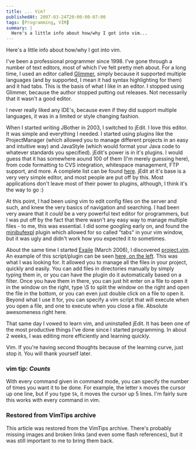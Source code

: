 ```yaml
---
title: ... Vim?
publishedAt: 2007-03-24T20:00:00-07:00
tags: [Programming, VIM]
summary: |
  Here's a little info about how/why I got into vim...
---
```

Here's a little info about how/why I got into vim.

I've been a professional programmer since 1998. I've gone through a number of
text editors, most of which I've felt pretty meh about.  For a long time, I
used an editor called <a href="http://glimmer.sf.net">Glimmer</a>, simply
because it supported multiple languages (and by supported, I mean it had syntax
highlighting for them) and it had tabs.  This is the basis of what I
like in an editor. I stopped using Glimmer, because the author stopped putting
out releases. Not necessarily that it wasn't a good editor.

I never really liked any IDE's, because even if they did support multiple
languages, it was in a limited or style changing fashion.

When I started writing JBother in 2003, I switched to jEdit.  I love this
editor. It was simple and everything I needed. I started using plugins like
the ProjectManager (which allowed you to manage different projects in an easy
and intuitive way) and JavaStyle (which would format your Java code to whatever
standards you specified). jEdit's power is in it's plugins.  I would guess
that it has somewhere aound 100 of them (I'm merely guessing here), from code
formatting to CVS integration, whitespace management, FTP support, and more.
A complete list can be found <a href='http://plugins.jedit.org/'>here</a>.
jEdit at it's base is a very very simple editor, and most people are put off by
this. Most applications don't leave most of their power to plugins, although, I
think it's the way to go :)


At this point, I had been using vim to edit config files on the server and
such, and knew the very basics of navigation and searching.  I had been very
aware that it <i>could</i> be a very powerful text editor for programmers, but
I was put off by the fact that there wasn't any easy way to manage multiple
files - to me, this was essential.  I did some googling early on, and found the
<a href='http://www.vim.org/scripts/script.php?script_id=159'>minibufexpl</a>
plugin which allowed for so called "tabs" in your vim window, but it was ugly
and didn't work how you expected it to sometimes.


About the same time I started <a href='http://www.exaile.org'>Exaile</a> (March
2006), I discovered <a
href='http://www.vim.org/scripts/script.php?script_id=69'>project.vim</a>.  An
example of this script/plugin can be
seen <a href='http://binary.twi.gs/vim.png'>here, on the left</a>.  This was
what I was looking for.  It allowed you to manage all the files in your
project, quickly and easily.  You can add files in directories manually by
simply typing them in, or you can have the plugin do it automatically based on
a filter.  Once you have them in there, you can just hit enter on a file to
open it in the window on the right, type \S to split the window on the right
and open the file in the bottom, or you can even just double click on a file to
open it.   Beyond what I use it for, you can specify a vim script that will
execute when you open a file, and one to execute when you close a file.
Absolute awesomeness right here.

That same day I vowed to learn vim, and uninstalled jEdit.  It has been one of
the most productive things I've done since I started programming.  In about 2
weeks, I was editing more efficiently and learning quickly.

Vim.  If you're having second thoughts because of the learning curve, just stop
it.  You will thank yourself later.


<div class='vimtip'>
  <h3>
    <b>vim tip:</b> <i>Counts</i>
  </h3>

  <p>
    With every command given in command mode, you can specify the number of
    times you want it to be done.  For example, the letter <code>k</code> moves the
    cursor up one line, but if you type <code>5k</code>, it moves the cursor up 5
    lines.  I'm fairly sure this works with every command in vim.
  </p>
</div>

<div class="restored-from-archive">
  <h3>Restored from VimTips archive</h3>
  <p>
  This article was restored from the VimTips archive. There's probably
  missing images and broken links (and even some flash references), but it
  was still important to me to bring them back.
  </p>
</div>
